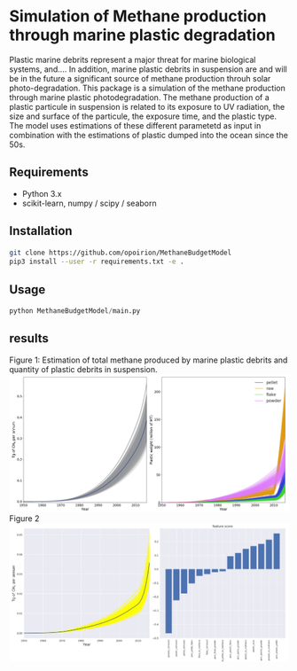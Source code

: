 # Simulation of Methane production through marine plastic degradation


Plastic marine debrits represent a major threat for marine biological systems, and.... In addition, marine plastic debrits in suspension are and will be in the future a significant source of methane production throuh solar photo-degradation. This package is a simulation of the methane production through marine plastic photodegradation. The methane production of a plastic particule in suspension is related to its exposure to UV radiation, the size and surface of the particule, the exposure time, and the plastic type. The model uses estimations of these different parametetd as input in combination with the estimations of plastic dumped into the ocean since the 50s.

## Requirements
* Python 3.x
* scikit-learn, numpy / scipy / seaborn

## Installation

```bash
git clone https://github.com/opoirion/MethaneBudgetModel
pip3 install --user -r requirements.txt -e .
```

## Usage
```python
python MethaneBudgetModel/main.py
```
## results
Figure 1: Estimation of total methane produced by marine plastic debrits and quantity of plastic debrits in suspension.
![Figure 1](./img/Figure_1.png)
Figure 2
![Figure 2](./img/Figure_2.png)
